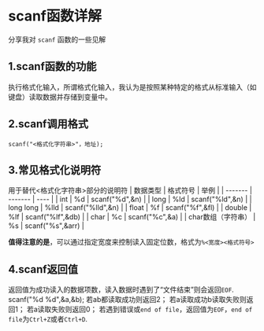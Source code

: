 # scanf函数详解
分享我对 `scanf` 函数的一些见解
## 1.scanf函数的功能
执行格式化输入，所谓格式化输入，我认为是按照某种特定的格式从标准输入（如键盘）读取数据并存储到变量中。
## 2.scanf调用格式
    scanf("<格式化字符串>"，地址);
## 3.常见格式化说明符
用于替代<格式化字符串>部分的说明符
| 数据类型 | 格式符号 | 举例 |
| ------- | ------- | ---- |
| int | %d | scanf("%d",&n) |
| long | %ld | scanf("%ld",&n) |
| long long | %lld | scanf("%lld",&n) |
| float | %f | scanf("%f",&fl) |
| double | %lf | scanf("%lf",&db) |
| char | %c | scanf("%c",&a) |
| char数组（字符串） | %s | scanf("%s",&arr) |

**值得注意的是**，可以通过指定宽度来控制读入固定位数，格式为`%<宽度><格式符号>`
## 4.scanf返回值
返回值为成功读入的数据项数，读入数据时遇到了“文件结束”则会返回`EOF`.
    scanf("%d %d",&a,&b);
若ab都读取成功则返回2；
若a读取成功b读取失败则返回1；
若a读取失败则返回0；
若遇到错误或`end of file`，返回值为`EOF`，`end of file`为`Ctrl+Z`或者`Ctrl+D`.